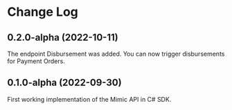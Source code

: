 
# Change Log

## 0.2.0-alpha (2022-10-11)
The endpoint Disbursement was added. You can now trigger disbursements for Payment Orders.  

## 0.1.0-alpha (2022-09-30)
First working implementation of the Mimic API in C# SDK.
